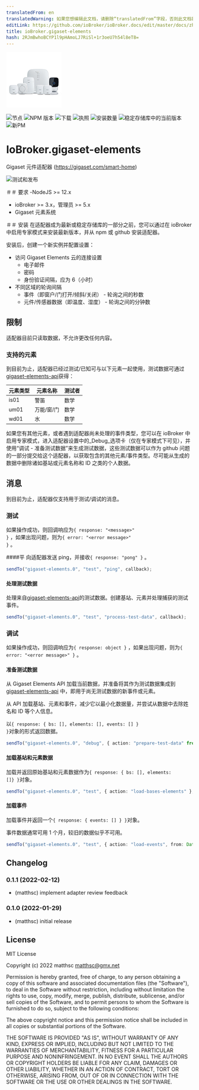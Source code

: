 ```yaml
---
translatedFrom: en
translatedWarning: 如果您想编辑此文档，请删除“translatedFrom”字段，否则此文档将再次自动翻译
editLink: https://github.com/ioBroker/ioBroker.docs/edit/master/docs/zh-cn/adapterref/iobroker.gigaset-elements/README.md
title: ioBroker.gigaset-elements
hash: 2RJmBwhoBCYP1l9pHAmoLJ7RiSl+1r3oeU7h54l8eT8=
---
```

![标识](../../../en/adapterref/iobroker.gigaset-elements/admin/gigaset-elements.png)

![节点](https://img.shields.io/node/v-lts/iobroker.gigaset-elements)
![NPM 版本](https://img.shields.io/npm/v/iobroker.gigaset-elements.svg)
![下载](https://img.shields.io/npm/dm/iobroker.gigaset-elements.svg)
![执照](https://img.shields.io/npm/l/iobroker.gigaset-elements)
![安装数量](https://iobroker.live/badges/gigaset-elements-installed.svg)
![稳定存储库中的当前版本](https://iobroker.live/badges/gigaset-elements-stable.svg)
![新PM](https://nodei.co/npm/iobroker.gigaset-elements.png?downloads=true)

# IoBroker.gigaset-elements
Gigaset 元件适配器 (https://gigaset.com/smart-home)

![测试和发布](https://github.com/matthsc/ioBroker.gigaset-elements/workflows/Test%20and%20Release/badge.svg)

＃＃ 要求
-NodeJS >= 12.x
- ioBroker >= 3.x，管理员 >= 5.x
- Gigaset 元素系统

＃＃ 安装
在适配器成为最新或稳定存储库的一部分之前，您可以通过在 ioBroker 中启用专家模式来安装最新版本，并从 npm 或 github 安装适配器。

安装后，创建一个新实例并配置设置：

- 访问 Gigaset Elements 云的连接设置
    -   电子邮件
    -   密码
    - 身份验证间隔，应为 6（小时）
- 不同区域的轮询间隔
    - 事件（即窗户/门打开/倾斜/关闭） - 轮询之间的秒数
    - 元件/传感器数据（即温度、湿度） - 轮询之间的分钟数

## 限制
适配器目前只读取数据，不允许更改任何内容。

### 支持的元素
到目前为止，适配器已经过测试/已知可与以下元素一起使用，测试数据可通过[gigaset-elements-api](https://github.com/matthsc/gigaset-elements-api)获得：

|元素类型 |元素名称 |测试者 |
| ------------ | --------------------- | --------- |
| is01 |警笛 |数学 |
| um01 |万能/窗/门 |数学 |
| wd01 |水 |数学 |

如果您有其他元素，或者遇到适配器尚未处理的事件类型，您可以在 ioBroker 中启用专家模式，进入适配器设置中的_Debug_选项卡（仅在专家模式下可见），并使用“调试 - 准备测试数据”来生成测试数据，这些测试数据可以作为 github 问题的一部分提交给这个适配器，以获取包含的其他元素/事件类型。尽可能从生成的数据中删除诸如基站或元素名称和 ID 之类的个人数据。

## 消息
到目前为止，适配器仅支持用于测试/调试的消息。

### 测试
如果操作成功，则回调响应为<code>{ response: &quot;&lt;message&gt;&quot; }</code> ，如果出现问题，则为<code>{ error: &quot;&lt;error message&gt;&quot; }</code> 。

####平
向适配器发送 ping，并接收<code>{ response: &quot;pong&quot; }</code> 。

```ts
sendTo("gigaset-elements.0", "test", "ping", callback);
```

#### 处理测试数据
处理来自[gigaset-elements-api](https://github.com/matthsc/gigaset-elements-api)的测试数据。创建基站、元素并处理捕获的测试事件。

```ts
sendTo("gigaset-elements.0", "test", "process-test-data", callback);
```

### 调试
如果操作成功，则回调响应为<code>{ response: object }</code> ，如果出现问题，则为<code>{ error: &quot;&lt;error message&gt;&quot; }</code> 。

#### 准备测试数据
从 Gigaset Elements API 加载当前数据，并准备将其作为测试数据集成到 [gigaset-elements-api](https://github.com/matthsc/gigaset-elements-api) 中，即用于尚无测试数据的新事件或元素。

从 API 加载基站、元素和事件，减少它以最小化数据量，并尝试从数据中去除姓名和 ID 等个人信息。

以<code>{ response: { bs: [], elements: [], events: [] } }</code>对象的形式返回数据。

```ts
sendTo("gigaset-elements.0", "debug", { action: "prepare-test-data" from?: Date }, callback);
```

#### 加载基站和元素数据
加载并返回原始基站和元素数据作为<code>{ response: { bs: [], elements: []} }</code>对象。

```ts
sendTo("gigaset-elements.0", "test", { action: "load-bases-elements" }, callback);
```

#### 加载事件
加载事件并返回一个<code>{ response: { events: [] } }</code>对象。

事件数据通常可用 1 个月，较旧的数据似乎不可用。

```ts
sendTo("gigaset-elements.0", "test", { action: "load-events", from: Date, to: Date }, callback);
```

## Changelog

<!--
    Placeholder for the next version (at the beginning of the line):
    ### **WORK IN PROGRESS**
-->

### 0.1.1 (2022-02-12)

-   (matthsc) implement adapter review feedback

### 0.1.0 (2022-01-29)

-   (matthsc) initial release

## License

MIT License

Copyright (c) 2022 matthsc <matthsc@gmx.net>

Permission is hereby granted, free of charge, to any person obtaining a copy
of this software and associated documentation files (the "Software"), to deal
in the Software without restriction, including without limitation the rights
to use, copy, modify, merge, publish, distribute, sublicense, and/or sell
copies of the Software, and to permit persons to whom the Software is
furnished to do so, subject to the following conditions:

The above copyright notice and this permission notice shall be included in all
copies or substantial portions of the Software.

THE SOFTWARE IS PROVIDED "AS IS", WITHOUT WARRANTY OF ANY KIND, EXPRESS OR
IMPLIED, INCLUDING BUT NOT LIMITED TO THE WARRANTIES OF MERCHANTABILITY,
FITNESS FOR A PARTICULAR PURPOSE AND NONINFRINGEMENT. IN NO EVENT SHALL THE
AUTHORS OR COPYRIGHT HOLDERS BE LIABLE FOR ANY CLAIM, DAMAGES OR OTHER
LIABILITY, WHETHER IN AN ACTION OF CONTRACT, TORT OR OTHERWISE, ARISING FROM,
OUT OF OR IN CONNECTION WITH THE SOFTWARE OR THE USE OR OTHER DEALINGS IN THE
SOFTWARE.